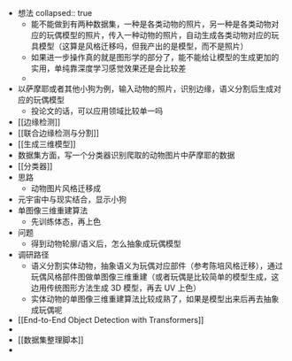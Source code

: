 - 想法
  collapsed:: true
	- 能不能做到有两种数据集，一种是各类动物的照片，另一种是各类动物对应的玩偶模型的照片，传入一种动物的照片，自动生成各类动物对应的玩具模型（这算是风格迁移吗，但我产出的是模型，而不是照片）
	- 如果进一步操作真的就是图形学的部分了，能不能给让模型的生成更加的实用，单纯靠深度学习感觉效果还是会比较差
	-
- 以萨摩耶或者其他小狗为例，输入动物的照片，识别边缘，语义分割后生成对应的玩偶模型
	- 投论文的话，可以应用领域比较单一吗
- [[边缘检测]]
- [[联合边缘检测与分割]]
- [[生成三维模型]]
- 数据集方面，写一个分类器识别爬取的动物图片中萨摩耶的数据
- [[分类器]]
- 思路
	- 动物图片风格迁移成
- 元宇宙中与现实结合，显示小狗
- 单图像三维重建算法
	- 先训练体态，再上色
- 问题
	- 得到动物轮廓/语义后，怎么抽象成玩偶模型
- 调研路径
	- 语义分割实体动物，抽象语义为玩偶对应部件（参考陈培风格迁移），通过玩偶风格部件图做单图像三维重建（或者玩偶是比较简单的模型生成，这边用传统图形方法生成 3D 模型，再去 UV 上色）
	- 实体动物的单图像三维重建算法比较成熟了，如果是模型出来后再去抽象成玩偶呢
- [[End-to-End Object Detection with Transformers]]
-
- [[数据集整理脚本]]
-